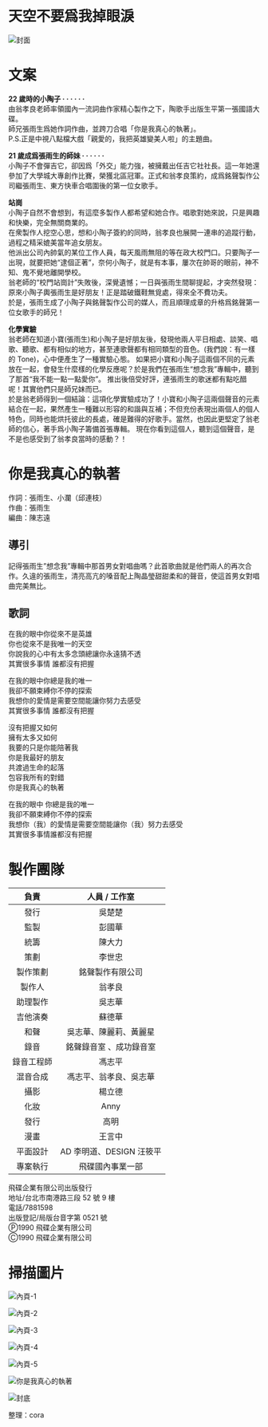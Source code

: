 # 天空不要爲我掉眼淚

![封面](./00-cover.jpg)

# 文案

**22 歲時的小陶子 · · · · · ·**  
由翁孝良老師率領國內一流詞曲作家精心製作之下，陶歌手出版生平第一張國語大碟。  
師兄張雨生爲她作詞作曲，並跨刀合唱「你是我真心的執著」。  
P.S.正是中視八點檔大戲「親愛的，我把英雄變美人啦」的主題曲。

**21 歲成爲張雨生的師妹 · · · · · ·**  
小陶子不會彈吉它，卻因爲「外交」能力強，被擁戴出任吉它社社長。這一年她還參加了大學城大專創作比賽，榮獲北區冠軍。正式和翁孝良策約，成爲銘聲製作公司繼張雨生、東方快車合唱圍後的第一位女歌手。

**站崗**  
小陶子自然不會想到，有這麼多製作人都希望和她合作。唱歌對她來說，只是興趣和快樂，完全無關商業的。  
在衆製作人挖空心思，想和小陶子簽約的同時，翁孝良也展開一連串的追蹤行動，過程之精采媲美當年追女朋友。  
他派出公司內帥氣的某位工作人員，每天風雨無阻的等在政大校門口。只要陶子一出現，就要把她“逮個正著”，奈何小陶子，就是有本事，屢次在帥哥的眼前，神不知、鬼不覺地離開學校。  
翁老師的“校門站崗計”失敗後，深覺遺憾；一日與張雨生間聊提起，才突然發現：原來小陶子輿張雨生是好朋友！正是踏破鐵鞋無覓處，得來全不費功夫。  
於是，張雨生成了小陶子與銘聲製作公司的媒人，而且順理成章的升格爲銘聲第一位女歌手的師兄！

**化學實驗**  
翁老師在知道小寶(張雨生)和小陶子是好朋友後，發現他兩人平日相處、談笑、唱歌、聽歌、都有相似的地方，甚至連歌聲都有相同類型的音色。(我們說：有一樣的 Tone)，心中便產生了一種實驗心態。 如果把小寶和小陶子這兩個不同的元素放在一起，會發生什麼樣的化學反應呢？於是我們在張雨生“想念我”專輯中，聽到了那首“我不能一點一點愛你”。 推出後倍受好評，連張雨生的歌迷都有點吃醋呢！其實他們只是師兄妹而已。  
於是翁老師得到一個結論：這項化學實驗成功了！小寶和小陶子這兩個聲音的元素結合在一起，果然產生一種難以形容的和諧與互補；不但充份表現出兩個人的個人特色，同時也能烘托彼此的長處，確是難得的好歌手。當然，也因此更堅定了翁老師的信心，著手爲小陶子籌備首張專輯。
現在你看到這個人，聽到這個聲音，是不是也感受到了翁孝良當時的感動？！

# 你是我真心的執著

作詞：張雨生、小瀾（邱連枝）  
作曲：張雨生  
編曲：陳志遠

## 導引

記得張雨生”想念我”專輯中那首男女對唱曲嗎？此首歌曲就是他們兩人的再次合作。久違的張雨生，清亮高亢的嗓音配上陶晶瑩甜甜柔和的聲音，使這首男女對唱曲完美無比。

## 歌詞

在我的眼中你從來不是英雄  
你也從來不是我唯一的天空  
你說我的心中有太多念頭總讓你永遠猜不透  
其實很多事情 誰都沒有把握

在我的眼中你總是我的唯一  
我卻不願束縛你不停的探索  
我想你的愛情是需要空間能讓你努力去感受  
其實很多事情 誰都沒有把握

沒有把握又如何  
擁有太多又如何  
我要的只是你能陪著我  
你是我最好的朋友  
共渡過生命的起落  
包容我所有的對錯  
你是我真心的執著

在我的眼中 你總是我的唯一  
我卻不願束縛你不停的探索  
我想你（我）的愛情是需要空間能讓你（我）努力去感受  
其實很多事情誰都沒有把握

# 製作團隊

|    負責    |      人員 / 工作室       |
| :--------: | :----------------------: |
|    發行    |          吳楚楚          |
|    監製    |          彭國華          |
|    統籌    |          陳大力          |
|    策劃    |          李世忠          |
|  製作策劃  |     銘聲製作有限公司     |
|   製作人   |          翁孝良          |
|  助理製作  |          吳志華          |
|  吉他演奏  |          蘇德華          |
|    和聲    |  吳志華、陳麗莉、黃麗星  |
|    錄音    | 銘聲錄音室 、成功錄音室  |
| 錄音工程師 |          馮志平          |
|  混音合成  |  馮志平、翁孝良、吳志華  |
|    攝影    |          楊立德          |
|    化妝    |           Anny           |
|    發行    |           高明           |
|    漫畫    |          王言中          |
|  平面設計  | AD 李明道、DESIGN 汪筱平 |
|  專案執行  |     飛碟國內事業一部     |

飛碟企業有限公司出版發行  
地址/台北市南港路三段 52 號 9 樓  
電話/7881598  
出版登記/局版台音字第 0521 號  
Ⓟ1990 飛碟企業有限公司  
Ⓒ1990 飛碟企業有限公司

# 掃描圖片

![內頁-1](./00-booklet-1.jpg)

![內頁-2](./00-booklet-2.jpg)

![內頁-3](./00-booklet-3.jpg)

![內頁-4](./00-booklet-4.jpg)

![內頁-5](./00-booklet-5.jpg)

![你是我真心的執著](./01-nswzxdzz.jpg)

![封底](./00-backcover.jpg)

整理：cora
